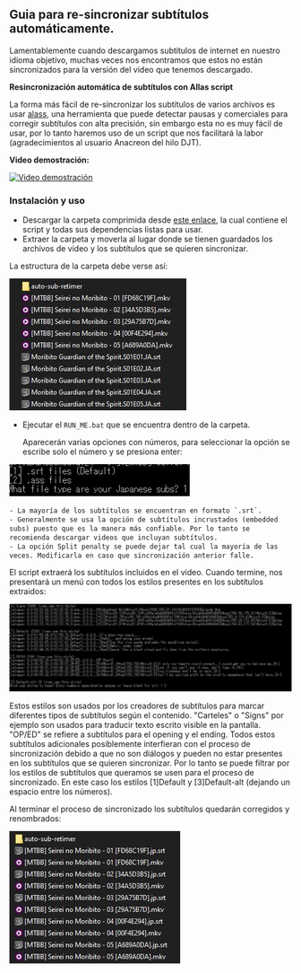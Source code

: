 ## Guia para re-sincronizar subtítulos automáticamente.

Lamentablemente cuando descargamos subtítulos de internet en nuestro idioma objetivo, muchas veces nos encontramos que estos no están sincronizados para la versión del video que tenemos descargado.

**Resincronización automática de subtítulos con Allas script**

La forma más fácil de re-sincronizar los subtítulos de varios archivos es usar [alass](https://github.com/kaegi/alass), una herramienta que puede detectar pausas y comerciales para corregir subtítulos con alta precisión, sin embargo esta no es muy fácil de usar, por lo tanto haremos uso de un script que nos facilitará la labor (agradecimientos al usuario Anacreon del hilo DJT).

**Video demostración:**

[![Video demostración](https://img.youtube.com/vi/x0h3ooBHrpk/0.jpg)](http://www.youtube.com/watch?v=x0h3ooBHrpk "Video demostración")

### Instalación y uso
- Descargar la carpeta comprimida desde [este enlace](https://mega.nz/folder/W19xUQJT#Ele4MKy-c61AOp2ZaN5AYg), la cual contiene el script y todas sus dependencias listas para usar.
- Extraer la carpeta y moverla al lugar donde se tienen guardados los archivos de video y los subtítulos que se quieren sincronizar.

La estructura de la carpeta debe verse así:

![estructura de archivos](img/ss-folder.png)

- Ejecutar el `RUN_ME.bat` que se encuentra dentro de la carpeta.

    Aparecerán varias opciones con números, para seleccionar la opción se escribe solo el número y se presiona enter:

![Selection script option](img/ss-sub-type.png)

    - La mayoría de los subtítulos se encuentran en formato `.srt`.
    - Generalmente se usa la opción de subtítulos incrustados (embedded subs) puesto que es la manera más confiable. Por lo tanto se recomienda descargar videos que incluyan subtítulos.
    - La opción Split penalty se puede dejar tal cual la mayoría de las veces. Modificarla en caso que sincronización anterior falle.

El script extraerá los subtítulos incluidos en el video. Cuando termine, nos presentará un menú con todos los estilos presentes en los subtítulos extraidos:

![Subtitle Styles](img/ss-sub-styles.png)

Estos estilos son usados por los creadores de subtítulos para marcar diferentes tipos de subtítulos según el contenido. "Carteles" o "Signs" por ejemplo son usados para traducir texto escrito visible en la pantalla. "OP/ED" se refiere a subtítulos para el opening y el ending. Todos estos subtítulos adicionales posiblemente interfieran con el proceso de sincronización debido a que no son diálogos y pueden no estar presentes en los subtítulos que se quieren sincronizar. Por lo tanto se puede filtrar por los estilos de subtítulos que queramos se usen para el proceso de sincronizado. En este caso los estilos [1]Default y [3]Default-alt (dejando un espacio entre los números).

Al terminar el proceso de sincronizado los subtítulos quedarán corregidos y renombrados:

![Sync result](img/ss-sync-result.png)